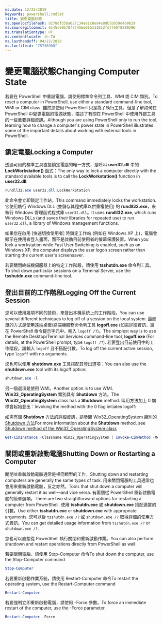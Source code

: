 ```yaml
---
ms.date: 12/23/2019
keywords: powershell,cmdlet
title: 變更電腦狀態
ms.openlocfilehash: 9278df55ba027134a61c8ed4e89b5b839d460b29
ms.sourcegitcommit: 6545c60578f7745be015111052fd7769f8289296
ms.translationtype: HT
ms.contentlocale: zh-TW
ms.lasthandoff: 04/22/2020
ms.locfileid: "75736908"
---
```

# <a name="changing-computer-state"></a><span data-ttu-id="9703e-103">變更電腦狀態</span><span class="sxs-lookup"><span data-stu-id="9703e-103">Changing Computer State</span></span>

<span data-ttu-id="9703e-104">若要在 PowerShell 中重設電腦，請使用標準命令列工具、WMI 或 CIM 類別。</span><span class="sxs-lookup"><span data-stu-id="9703e-104">To reset a computer in PowerShell, use either a standard command-line tool, WMI or CIM class.</span></span>
<span data-ttu-id="9703e-105">雖然您使用 PowerShell 只是為了執行工具，但是了解如何在 PowerShell 中變更電腦的電源狀態，描述了有關在 PowerShell 中使用外部工具的一些重要詳細資訊。</span><span class="sxs-lookup"><span data-stu-id="9703e-105">Although you are using PowerShell only to run the tool, learning how to change a computer's power state in PowerShell illustrates some of the important details about working with external tools in PowerShell.</span></span>

## <a name="locking-a-computer"></a><span data-ttu-id="9703e-106">鎖定電腦</span><span class="sxs-lookup"><span data-stu-id="9703e-106">Locking a Computer</span></span>

<span data-ttu-id="9703e-107">透過可用的標準工具直接鎖定電腦的唯一方式，是呼叫 **user32.dll** 中的 **LockWorkstation()** 函式：</span><span class="sxs-lookup"><span data-stu-id="9703e-107">The only way to lock a computer directly with the standard available tools is to call the **LockWorkstation()** function in **user32.dll**:</span></span>

```powershell
rundll32.exe user32.dll,LockWorkStation
```

<span data-ttu-id="9703e-108">此命令會立即鎖定工作站。</span><span class="sxs-lookup"><span data-stu-id="9703e-108">This command immediately locks the workstation.</span></span> <span data-ttu-id="9703e-109">它使用執行 Windows DLL (並儲存其程式庫以供重複使用) 的 **rundll32.exe**，來執行 Windows 管理函式程式庫 `user32.dll`。</span><span class="sxs-lookup"><span data-stu-id="9703e-109">It uses **rundll32.exe**, which runs Windows DLLs (and saves their libraries for repeated use) to run `user32.dll`, a library of Windows management functions.</span></span>

<span data-ttu-id="9703e-110">如果您在啟用 [快速切換使用者] 時鎖定工作站 (例如在 Windows XP 上)，電腦會顯示在使用者登入畫面，而不是啟動目前使用者的螢幕保護裝置。</span><span class="sxs-lookup"><span data-stu-id="9703e-110">When you lock a workstation while Fast User Switching is enabled, such as on Windows XP, the computer displays the user logon screen rather than starting the current user's screensaver.</span></span>

<span data-ttu-id="9703e-111">若要關閉終端機伺服器上的特定工作階段，請使用 **tsshutdn.exe** 命令列工具。</span><span class="sxs-lookup"><span data-stu-id="9703e-111">To shut down particular sessions on a Terminal Server, use the **tsshutdn.exe** command-line tool.</span></span>

## <a name="logging-off-the-current-session"></a><span data-ttu-id="9703e-112">登出目前的工作階段</span><span class="sxs-lookup"><span data-stu-id="9703e-112">Logging Off the Current Session</span></span>

<span data-ttu-id="9703e-113">您可以使用幾項不同的技術，來登出本機系統上的工作階段。</span><span class="sxs-lookup"><span data-stu-id="9703e-113">You can use several different techniques to log off of a session on the local system.</span></span> <span data-ttu-id="9703e-114">最簡單的方式是使用遠端桌面/終端機服務命令列工具 **logoff.exe** (如需詳細資訊，請在 PowerShell 命令提示字元中，輸入 `logoff /?`)。</span><span class="sxs-lookup"><span data-stu-id="9703e-114">The simplest way is to use the Remote Desktop/Terminal Services command-line tool, **logoff.exe** (For details, at the PowerShell prompt, type `logoff /?`).</span></span> <span data-ttu-id="9703e-115">若要登出目前使用中的工作階段，請輸入 `logoff` 且不搭配引數。</span><span class="sxs-lookup"><span data-stu-id="9703e-115">To log off the current active session, type `logoff` with no arguments.</span></span>

<span data-ttu-id="9703e-116">您也可以使用 **shutdown.exe** 工具搭配其登出選項︰</span><span class="sxs-lookup"><span data-stu-id="9703e-116">You can also use the **shutdown.exe** tool with its logoff option:</span></span>

```powershell
shutdown.exe -l
```

<span data-ttu-id="9703e-117">另一個選項是使用 WMI。</span><span class="sxs-lookup"><span data-stu-id="9703e-117">Another option is to use WMI.</span></span> <span data-ttu-id="9703e-118">**Win32_OperatingSystem** 類別具有 **Shutdown** 方法。</span><span class="sxs-lookup"><span data-stu-id="9703e-118">The **Win32_OperatingSystem** class has a **Shutdown** method.</span></span>
<span data-ttu-id="9703e-119">叫用方法加上 0 旗標會起始登出︰</span><span class="sxs-lookup"><span data-stu-id="9703e-119">Invoking the method with the 0 flag initiates logoff:</span></span>

<span data-ttu-id="9703e-120">如需有關 **Shutdown** 方法的詳細資訊，請參閱 [Win32_OperatingSystem 類別的 Shutdown 方法](/windows/win32/cimwin32prov/shutdown-method-in-class-win32-operatingsystem)</span><span class="sxs-lookup"><span data-stu-id="9703e-120">For more information about the **Shutdown** method, see [Shutdown method of the Win32_OperatingSystem class](/windows/win32/cimwin32prov/shutdown-method-in-class-win32-operatingsystem)</span></span>

```powershell
Get-CimInstance -Classname Win32_OperatingSystem | Invoke-CimMethod -MethodName Shutdown
```

## <a name="shutting-down-or-restarting-a-computer"></a><span data-ttu-id="9703e-121">關閉或重新啟動電腦</span><span class="sxs-lookup"><span data-stu-id="9703e-121">Shutting Down or Restarting a Computer</span></span>

<span data-ttu-id="9703e-122">關閉並重新啟動電腦通常是相同類型的工作。</span><span class="sxs-lookup"><span data-stu-id="9703e-122">Shutting down and restarting computers are generally the same types of task.</span></span> <span data-ttu-id="9703e-123">用來關閉電腦的工具通常也會用來重新啟動電腦，反之亦然。</span><span class="sxs-lookup"><span data-stu-id="9703e-123">Tools that shut down a computer will generally restart it as well—and vice versa.</span></span> <span data-ttu-id="9703e-124">有兩個從 PowerShell 重新啟動電腦的簡單選項。</span><span class="sxs-lookup"><span data-stu-id="9703e-124">There are two straightforward options for restarting a computer from PowerShell.</span></span> <span data-ttu-id="9703e-125">使用 **tsshutdn.exe** 或 **shutdown.exe** 搭配適當的引數。</span><span class="sxs-lookup"><span data-stu-id="9703e-125">Use either **tsshutdn.exe** or **shutdown.exe** with appropriate arguments.</span></span> <span data-ttu-id="9703e-126">您可以從 `tsshutdn.exe /?` 或 `shutdown.exe /?` 取得詳細的使用方式資訊。</span><span class="sxs-lookup"><span data-stu-id="9703e-126">You can get detailed usage information from `tsshutdn.exe /?` or `shutdown.exe /?`.</span></span>

<span data-ttu-id="9703e-127">您也可以直接從 PowerShell 執行關閉和重新啟動作業。</span><span class="sxs-lookup"><span data-stu-id="9703e-127">You can also perform shutdown and restart operations directly from PowerShell as well.</span></span>

<span data-ttu-id="9703e-128">若要關閉電腦，請使用 Stop-Computer 命令</span><span class="sxs-lookup"><span data-stu-id="9703e-128">To shut down the computer, use the Stop-Computer command</span></span>

```powershell
Stop-Computer
```

<span data-ttu-id="9703e-129">若要重新啟動作業系統，請使用 Restart-Computer 命令</span><span class="sxs-lookup"><span data-stu-id="9703e-129">To restart the operating system, use the Restart-Computer command</span></span>

```powershell
Restart-Computer
```

<span data-ttu-id="9703e-130">若要強制立即重新啟動電腦，請使用 -Force 參數。</span><span class="sxs-lookup"><span data-stu-id="9703e-130">To force an immediate restart of the computer, use the -Force parameter.</span></span>

```powershell
Restart-Computer -Force
```
